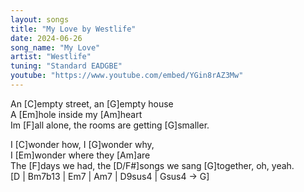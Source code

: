 ```yaml
---
layout: songs
title: "My Love by Westlife"
date: 2024-06-26
song_name: "My Love"
artist: "Westlife"
tuning: "Standard EADGBE"
youtube: "https://www.youtube.com/embed/YGin8rAZ3Mw"
---
```

An [C]empty street, an [G]empty house<br>
A [Em]hole inside my [Am]heart<br>
Im [F]all alone, the rooms are getting [G]smaller.

I [C]wonder how, I [G]wonder why,<br>
I [Em]wonder where they [Am]are<br>
The [F]days we had, the [D/F#]songs we sang [G]together, oh, yeah.<br>
[D | Bm7b13 | Em7 | Am7 | D9sus4 | Gsus4 → G]
